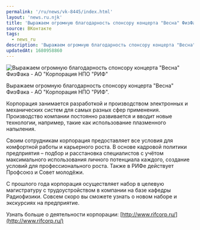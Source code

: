 ```yaml
---
permalink: '/ru/news/vk-8445/index.html'
layout: 'news.ru.njk'
title: 'Выражаем огромную благодарность спонсору концерта "Весна" ФизФака - АО "Корпорация НПО "РИФ"'
source: ВКонтакте
tags:
  - news_ru
description: 'Выражаем огромную благодарность спонсору концерта "Весна" ФизФака - АО "Корпорация НПО "РИФ"'
updatedAt: 1680958860
---
```

![Выражаем огромную благодарность спонсору концерта "Весна" ФизФака - АО "Корпорация НПО "РИФ"](https://sun9-13.userapi.com/impg/jAptqLSCAWpvgUPPwClAywMFTOGmObuJ0q54xg/6R6DqylB_rM.jpg?size=1280x960&quality=96&sign=4949a379f6a82476b6258eb6466145b5&c_uniq_tag=81Od6hhTRm92Jx0OMSBf-y8e9PJyrTOfVnG00z-HZfc&type=album)

Выражаем огромную благодарность спонсору концерта "Весна" ФизФака - АО "Корпорация НПО "РИФ".

Корпорация занимается разработкой и производством электронных и механических систем для самых разных сфер применения. Производство компании постоянно развивается и вводит новые технологии, например, такие как использование плазменного напыления.

Своим сотрудникам корпорация предоставляет все условия для комфортной работы и карьерного роста. В основе кадровой политики предприятия – подбор и расстановка специалистов с учётом максимального использования личного потенциала каждого, создание условий для профессионального роста. Также в РИФе действует Профсоюз и Совет молодёжи.

С прошлого года корпорация осуществляет набор в целевую магистратуру с трудоустройством в компании на базе кафедры Радиофизики. Совсем скоро вы сможете узнать о новом наборе и экскурсиях на предприятие.

Узнать больше о деятельности корпорации: [http://www.rifcorp.ru/](http://www.rifcorp.ru/)
